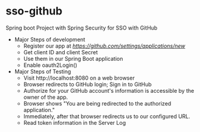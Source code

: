 # sso-github
Spring boot Project with Spring Security for SSO with GitHub
+ Major Steps of development
  + Register our app at 
  *https://github.com/settings/applications/new*
  + Get client ID and client Secret
  + Use them in our Spring Boot application
  + Enable oauth2Login()
+ Major Steps of Testing
  + Visit http://localhost:8080 on a web browser
  + Browser redirects to GitHub login; Sign in to GitHub
  + Authorize for your GitHub account's information is accessible by the owner of the app.
  + Browser shows "You are being redirected to the authorized application."
  + Immediately, after that browser redirects us to our configured URL.
  + Read token information in the Server Log
